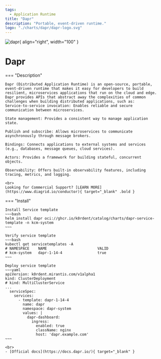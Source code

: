 ```yaml
---
tags:
  - Application Runtime
title: "Dapr"
description: "Portable, event-driven runtime."
logo: "./charts/dapr/dapr-logo.svg"
---
```

![dapr](./dapr-logo.svg){ align="right", width="100" }
# Dapr

=== "Description"

    Dapr (Distributed Application Runtime) is an open-source, portable, event-driven runtime that makes it easy for developers to build resilient, microservices applications that run on the cloud and edge. Dapr provides APIs that abstract away the complexities of common challenges when building distributed applications, such as: 
    Service-to-service invocation: Enables reliable and secure communication between microservices. 

    State management: Provides a consistent way to manage application state. 

    Publish and subscribe: Allows microservices to communicate asynchronously through message brokers. 

    Bindings: Connects applications to external systems and services (e.g., databases, message queues, cloud services). 

    Actors: Provides a framework for building stateful, concurrent objects. 

    Observability: Offers built-in observability features, including tracing, metrics, and logging.

    <br>
    Looking for Commercial Support? [LEARN MORE](https://www.diagrid.io/conductor){ target="_blank" .bold }

=== "Install"

    Install Service template
    ~~~bash
    helm install dapr oci://ghcr.io/k0rdent/catalog/charts/dapr-service-template -n kcm-system
    ~~~

    Verify service template
    ~~~bash
    kubectl get servicetemplates -A
    # NAMESPACE    NAME                       VALID
    # kcm-system   dapr-1-14-4                true
    ~~~

    Deploy service template
    ~~~yaml
    apiVersion: k0rdent.mirantis.com/v1alpha1
    kind: ClusterDeployment
    # kind: MultiClusterService
    ...
      serviceSpec:
        services:
          - template: dapr-1-14-4
            name: dapr
            namespace: dapr-system
            values: |
              dapr-dashboard:
                ingress:
                  enabled: true
                  className: nginx
                  host: 'dapr.example.com'
    ~~~

    <br>
    - [Official docs](https://docs.dapr.io/){ target="_blank" }
